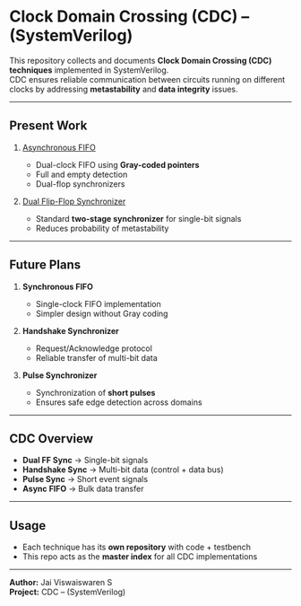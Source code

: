 # Clock Domain Crossing (CDC) – (SystemVerilog)

This repository collects and documents **Clock Domain Crossing (CDC) techniques** implemented in SystemVerilog.  
CDC ensures reliable communication between circuits running on different clocks by addressing **metastability** and **data integrity** issues.

---

##  Present Work
1. [Asynchronous FIFO](https://github.com/JaiViswaiswaren/Clock-Domain-Crossings-/tree/main/Asynchronous-FIFO)  
   - Dual-clock FIFO using **Gray-coded pointers**  
   - Full and empty detection  
   - Dual-flop synchronizers  

2. [Dual Flip-Flop Synchronizer](https://github.com/JaiViswaiswaren/Clock-Domain-Crossings-/tree/main/Dual-Flop-Synchroniser)  
   - Standard **two-stage synchronizer** for single-bit signals  
   - Reduces probability of metastability  

---

##  Future Plans
1. **Synchronous FIFO**  
   - Single-clock FIFO implementation  
   - Simpler design without Gray coding  

2. **Handshake Synchronizer**  
   - Request/Acknowledge protocol  
   - Reliable transfer of multi-bit data  

3. **Pulse Synchronizer**  
   - Synchronization of **short pulses**  
   - Ensures safe edge detection across domains  

---

##  CDC Overview
- **Dual FF Sync** → Single-bit signals  
- **Handshake Sync** → Multi-bit data (control + data bus)  
- **Pulse Sync** → Short event signals  
- **Async FIFO** → Bulk data transfer  



---

##  Usage
- Each technique has its **own repository** with code + testbench  
- This repo acts as the **master index** for all CDC implementations  

---

**Author:** Jai Viswaiswaren S  
**Project:** CDC – (SystemVerilog)  
